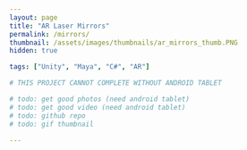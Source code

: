 ```yaml
---
layout: page
title: "AR Laser Mirrors"
permalink: /mirrors/
thumbnail: /assets/images/thumbnails/ar_mirrors_thumb.PNG
hidden: true

tags: ["Unity", "Maya", "C#", "AR"]

# THIS PROJECT CANNOT COMPLETE WITHOUT ANDROID TABLET

# todo: get good photos (need android tablet)
# todo: get good video (need android tablet)
# todo: github repo
# todo: gif thumbnail

---
```

